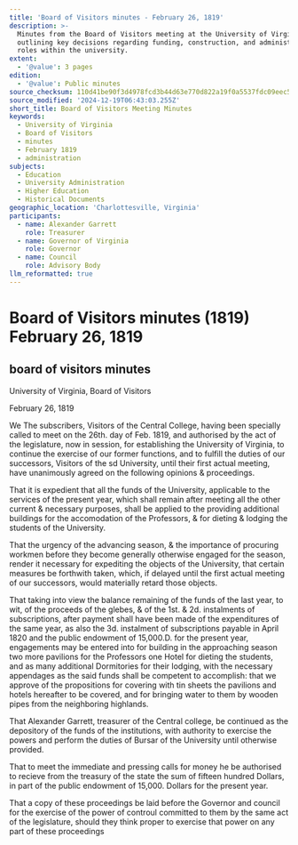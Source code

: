 ```yaml
---
title: 'Board of Visitors minutes - February 26, 1819'
description: >-
  Minutes from the Board of Visitors meeting at the University of Virginia
  outlining key decisions regarding funding, construction, and administrative
  roles within the university.
extent:
  - '@value': 3 pages
edition:
  - '@value': Public minutes
source_checksum: 110d41be90f3d4978fcd3b44d63e770d822a19f0a5537fdc09eec5f0e3c3a2af
source_modified: '2024-12-19T06:43:03.255Z'
short_title: Board of Visitors Meeting Minutes
keywords:
  - University of Virginia
  - Board of Visitors
  - minutes
  - February 1819
  - administration
subjects:
  - Education
  - University Administration
  - Higher Education
  - Historical Documents
geographic_location: 'Charlottesville, Virginia'
participants:
  - name: Alexander Garrett
    role: Treasurer
  - name: Governor of Virginia
    role: Governor
  - name: Council
    role: Advisory Body
llm_reformatted: true
---
```


Board of Visitors minutes (1819) February 26, 1819
==================================================

board of visitors minutes
-------------------------

University of Virginia, Board of Visitors

February 26, 1819

We The subscribers, Visitors of the Central College, having been specially called to meet on the 26th. day of Feb. 1819, and authorised by the act of the legislature, now in session, for establishing the University of Virginia, to continue the exercise of our former functions, and to fulfill the duties of our successors, Visitors of the sd University, until their first actual meeting, have unanimously agreed on the following opinions & proceedings.

That it is expedient that all the funds of the University, applicable to the services of the present year, which shall remain after meeting all the other current & necessary purposes, shall be applied to the providing additional buildings for the accomodation of the Professors, & for dieting & lodging the students of the University.

That the urgency of the advancing season, & the importance of procuring workmen before they become generally otherwise engaged for the season, render it necessary for expediting the objects of the University, that certain measures be forthwith taken, which, if delayed until the first actual meeting of our successors, would materially retard those objects.

That taking into view the balance remaining of the funds of the last year, to wit, of the proceeds of the glebes, & of the 1st. & 2d. instalments of subscriptions, after payment shall have been made of the expenditures of the same year, as also the 3d. instalment of subscriptions payable in April 1820 and the public endowment of 15,000.D. for the present year, engagements may be entered into for building in the approaching season two more pavilions for the Professors one Hotel for dieting the students, and as many additional Dormitories for their lodging, with the necessary appendages as the said funds shall be competent to accomplish: that we approve of the propositions for covering with tin sheets the pavilions and hotels hereafter to be covered, and for bringing water to them by wooden pipes from the neighboring highlands.

That Alexander Garrett, treasurer of the Central college, be continued as the depository of the funds of the institutions, with authority to exercise the powers and perform the duties of Bursar of the University until otherwise provided.

That to meet the immediate and pressing calls for money he be authorised to recieve from the treasury of the state the sum of fifteen hundred Dollars, in part of the public endowment of 15,000. Dollars for the present year.

That a copy of these proceedings be laid before the Governor and council for the exercise of the power of controul committed to them by the same act of the legislature, should they think proper to exercise that power on any part of these proceedings
